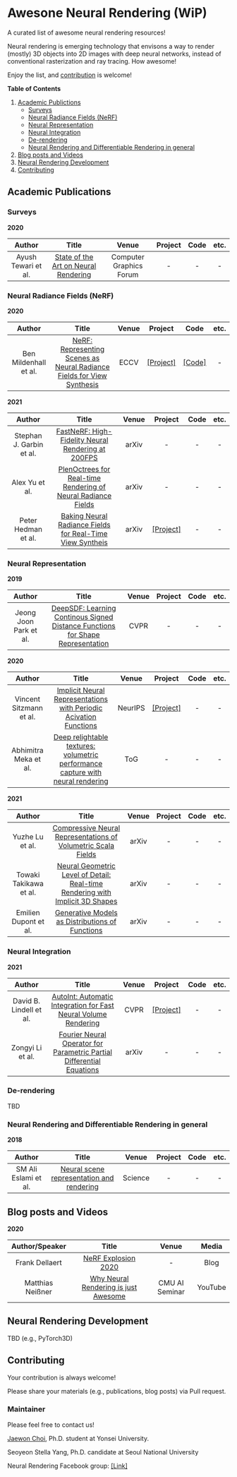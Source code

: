 # Awesone Neural Rendering (WiP)

A curated list of awesome neural rendering resources!

Neural rendering is emerging technology that envisons a way to render (mostly) 3D objects into 2D images with deep neural networks, instead of conventional rasterization and ray tracing. How awesome!

Enjoy the list, and [contribution](#contributing) is welcome!

**Table of Contents**

1. [Academic Publictions](#academic-publications)
    * [Surveys](#surveys)
    * [Neural Radiance Fields (NeRF)](#neural-radiance-fields-nerf)
    * [Neural Representation](#neural-representation)
    * [Neural Integration](#neural-integration)
    * [De-rendering](#de-rendering)
    * [Neural Rendering and Differentiable Rendering in general](#neural-rendering-and-differentiable-rendering-in-general)
3. [Blog posts and Videos](#blog-posts-and-videos)
4. [Neural Rendering Development](#neural-rendering-development)
5. [Contributing](#contributing)

## Academic Publications


### Surveys

**2020**

| Author | Title | Venue | Project | Code | etc. |
|:---:|:---:|:---:|:---:|:---:|:---:|
| Ayush Tewari et al. | [State of the Art on Neural Rendering](https://arxiv.org/abs/2004.03805) | Computer Graphics Forum | - | - | - |

### Neural Radiance Fields (NeRF)

**2020**

| Author | Title | Venue | Project | Code | etc. |
|:---:|:---:|:---:|:---:|:---:|:---:|
| Ben Mildenhall et al. | [NeRF: Representing Scenes as Neural Radiance Fields for View Synthesis](https://arxiv.org/abs/2003.08934) | ECCV | [[Project]](https://www.matthewtancik.com/nerf) | [[Code]](https://github.com/bmild/nerf) | - |

**2021**

| Author | Title | Venue | Project | Code | etc. |
|:---:|:---:|:---:|:---:|:---:|:---:|
| Stephan J. Garbin et al. | [FastNeRF: High-Fidelity Neural Rendering at 200FPS](https://arxiv.org/abs/2103.10380) | arXiv | - | - | - |
| Alex Yu et al. | [PlenOctrees for Real-time Rendering of Neural Radiance Fields](https://arxiv.org/abs/2103.14024) | arXiv | - | - | - |
| Peter Hedman et al. | [Baking Neural Radiance Fields for Real-Time View Syntheis](https://arxiv.org/abs/2103.14645) | arXiv | [[Project]](https://phog.github.io/snerg/) | - | - |

### Neural Representation

**2019**

| Author | Title | Venue | Project | Code | etc. |
|:---:|:---:|:---:|:---:|:---:|:---:|
| Jeong Joon Park et al. | [DeepSDF: Learning Continous Signed Distance Functions for Shape Representation](https://openaccess.thecvf.com/content_CVPR_2019/html/Park_DeepSDF_Learning_Continuous_Signed_Distance_Functions_for_Shape_Representation_CVPR_2019_paper.html) | CVPR | - | - | - |

**2020**

| Author | Title | Venue | Project | Code | etc. |
|:---:|:---:|:---:|:---:|:---:|:---:|
| Vincent Sitzmann et al. | [Implicit Neural Representations with Periodic Acivation Functions](https://arxiv.org/abs/2006.09661) | NeurIPS | [[Project]](https://vsitzmann.github.io/siren/) | - | - |
| Abhimitra Meka et al.	| [Deep relightable textures: volumetric performance capture with neural rendering](https://dl.acm.org/doi/abs/10.1145/3414685.3417814) | ToG | - | - | - |

**2021**

| Author | Title | Venue | Project | Code | etc. |
|:---:|:---:|:---:|:---:|:---:|:---:|
| Yuzhe Lu et al. | [Compressive Neural Representations of Volumetric Scala Fields](https://arxiv.org/abs/2104.04523) | arXiv | - | - | - |
| Towaki Takikawa et al. | [Neural Geometric Level of Detail: Real-time Rendering with Implicit 3D Shapes](https://arxiv.org/abs/2101.10994) | arXiv | - | - | - |
| Emilien Dupont et al. | [Generative Models as Distributions of Functions](https://arxiv.org/abs/2102.04776) | arXiv | - | - | - |


### Neural Integration

**2021**

| Author | Title | Venue | Project | Code | etc. |
|:---:|:---:|:---:|:---:|:---:|:---:|
| David B. Lindell et al. | [AutoInt: Automatic Integration for Fast Neural Volume Rendering](https://arxiv.org/abs/2012.01714) | CVPR | [[Project]](http://www.computationalimaging.org/publications/automatic-integration/) | - | - |
| Zongyi Li et al. | [Fourier Neural Operator for Parametric Partial Differential Equations](https://arxiv.org/abs/2010.08895) | arXiv | - | - | - |

### De-rendering

TBD

### Neural Rendering and Differentiable Rendering in general

**2018**

| Author | Title | Venue | Project | Code | etc. |
|:---:|:---:|:---:|:---:|:---:|:---:|
| SM Ali Eslami et al. | [Neural scene representation and rendering](https://science.sciencemag.org/content/360/6394/1204.abstract) | Science | - | - | - |

## Blog posts and Videos

**2020**

| Author/Speaker | Title | Venue | Media |
|:---:|:---:|:---:|:---:|
| Frank Dellaert | [NeRF Explosion 2020](https://dellaert.github.io/NeRF/) | - | Blog |
| Matthias Neißner | [Why Neural Rendering is just Awesome](https://www.youtube.com/watch?v=zNvS5hQsWEo) | CMU AI Seminar | YouTube |

## Neural Rendering Development

TBD (e.g., PyTorch3D)

## Contributing

Your contribution is always welcome!

Please share your materials (e.g., publications, blog posts) via Pull request.

### Maintainer

Please feel free to contact us!

[Jaewon Choi](https://sites.google.com/view/jaewon-choi), Ph.D. student at Yonsei University.

Seoyeon Stella Yang, Ph.D. candidate at Seoul National University

Neural Rendering Facebook group: [[Link]](https://www.facebook.com/groups/neuralrendering)
